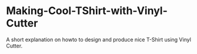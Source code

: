 # Making-Cool-TShirt-with-Vinyl-Cutter
A short explanation on howto to design and produce nice T-Shirt using Vinyl Cutter.
